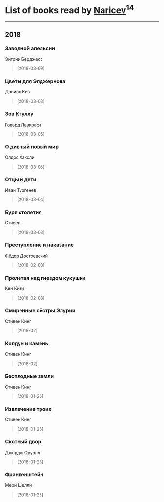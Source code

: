 # List of books read by [Naricev](https://plus.google.com/u/0/107090515204537133928/)<sup>14</sup>
---

## 2018

### Заводной апельсин
Энтони Берджесс
> [2018-03-09] 


### Цветы для Элджернона
Дэниэл Киз
> [2018-03-08] 


### Зов Ктулху
Говард Лавкрафт
> [2018-03-06] 


### О дивный новый мир
Олдос Хаксли
> [2018-03-05] 


### Отцы и дети
Иван Тургенев
> [2018-03-04] 


### Буря столетия
Стивен
> [2018-03-03] 


### Преступление и наказание
Фёдор Достоевский
> [2018-02-03] 


### Пролетая над гнездом кукушки
Кен Кизи
> [2018-02-03] 


### Смиренные сёстры Элурии
Стивен Кинг
> [2018-02] 


### Колдун и камень
Стивен Кинг
> [2018-02] 


### Бесплодные земли
Стивен Кинг
> [2018-01-26] 


### Извлечение троих
Стивен Кинг
> [2018-01-26] 


### Скотный двор
Джордж Оруэлл
> [2018-01-26] 


### Франкенштейн
Мери Шелли
> [2018-01-25] 



